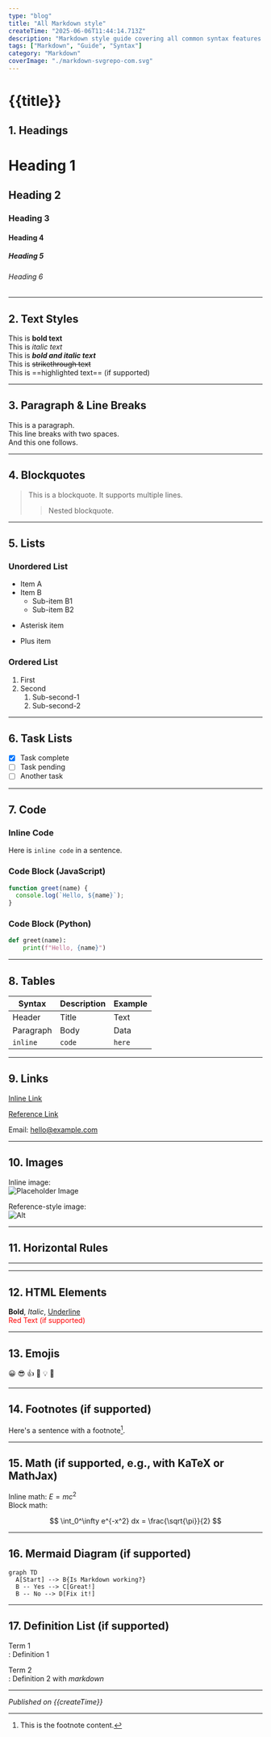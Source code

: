 ```yaml
---
type: "blog"
title: "All Markdown style"
createTime: "2025-06-06T11:44:14.713Z"
description: "Markdown style guide covering all common syntax features."
tags: ["Markdown", "Guide", "Syntax"]
category: "Markdown"
coverImage: "./markdown-svgrepo-com.svg"
---
```


# {{title}}

## 1. Headings

# Heading 1
## Heading 2
### Heading 3
#### Heading 4
##### Heading 5
###### Heading 6

---

## 2. Text Styles

This is **bold text**  
This is *italic text*  
This is ***bold and italic text***  
This is ~~strikethrough text~~  
This is ==highlighted text== (if supported)

---

## 3. Paragraph & Line Breaks

This is a paragraph.  
This line breaks with two spaces.  
And this one follows.

---

## 4. Blockquotes

> This is a blockquote.
> It supports multiple lines.
>
> > Nested blockquote.

---

## 5. Lists

### Unordered List

- Item A
- Item B
  - Sub-item B1
  - Sub-item B2

* Asterisk item
+ Plus item

### Ordered List

1. First
2. Second
   1. Sub-second-1
   2. Sub-second-2

---

## 6. Task Lists

- [x] Task complete
- [ ] Task pending
- [ ] Another task

---

## 7. Code

### Inline Code

Here is `inline code` in a sentence.

### Code Block (JavaScript)

```js
function greet(name) {
  console.log(`Hello, ${name}`);
}
```

### Code Block (Python)

```python
def greet(name):
    print(f"Hello, {name}")
```

---

## 8. Tables

| Syntax | Description | Example |
|--------|-------------|---------|
| Header | Title       | Text    |
| Paragraph | Body    | Data    |
| `inline` | `code`   | `here`  |

---

## 9. Links

[Inline Link](https://example.com)

[Reference Link][ref]

[ref]: https://example.com

Email: <hello@example.com>

---

## 10. Images

Inline image:  
![Placeholder Image](./wallhaven-d85ewm.png "Optional title")

Reference-style image:  
![Alt][img-ref]

[img-ref]: ./wallhaven-d85ewm.png

---

## 11. Horizontal Rules

---

---

## 12. HTML Elements

<b>Bold</b>, <i>Italic</i>, <u>Underline</u>  
<span style="color:red;">Red Text (if supported)</span>

<!-- Comment: this won't be rendered -->

---

## 13. Emojis

😀 😎 👍 🎉 💡 🚀

---

## 14. Footnotes (if supported)

Here's a sentence with a footnote[^1].

[^1]: This is the footnote content.

---

## 15. Math (if supported, e.g., with KaTeX or MathJax)

Inline math: $E = mc^2$  
Block math:

$$
\int_0^\infty e^{-x^2} dx = \frac{\sqrt{\pi}}{2}
$$

---

## 16. Mermaid Diagram (if supported)

```mermaid
graph TD
  A[Start] --> B{Is Markdown working?}
  B -- Yes --> C[Great!]
  B -- No --> D[Fix it!]
```

---

## 17. Definition List (if supported)

Term 1  
: Definition 1

Term 2  
: Definition 2 with *markdown*



---

*Published on {{createTime}}*
